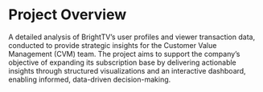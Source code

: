# Project Overview
A detailed analysis of BrightTV’s user profiles and viewer transaction data, conducted to provide strategic insights for the Customer Value Management (CVM) team. The project aims to support the company’s objective of expanding its subscription base by delivering actionable insights through structured visualizations and an interactive dashboard, enabling informed, data-driven decision-making.

